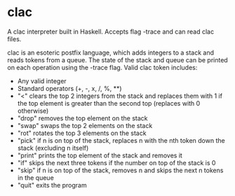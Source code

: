 # clac
A clac interpreter built in Haskell. Accepts flag -trace and can read clac files.

clac is an esoteric postfix language, which adds integers to a stack and reads tokens from a queue.
The state of the stack and queue can be printed on each operation using the -trace flag.
Valid clac token includes:
- Any valid integer
- Standard operators (+, -, x, /, %, **)
- "<"        clears the top 2 integers from the stack and replaces them with 1 if the top element is greater than the second top (replaces with 0 otherwise)
- "drop"     removes the top element on the stack
- "swap"     swaps the top 2 elements on the stack
- "rot"      rotates the top 3 elements on the stack
- "pick"     if n is on top of the stack, replaces n with the nth token down the stack (excluding n itself)
- "print"    prints the top element of the stack and removes it
- "if"       skips the next three tokens if the number on top of the stack is 0
- "skip"     if n is on top of the stack, removes n and skips the next n tokens in the queue
- "quit"     exits the program
